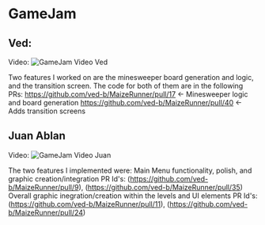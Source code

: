 # GameJam
 
## Ved:
Video:
![GameJam Video Ved](https://github.com/user-attachments/assets/0745c259-9082-4a48-a982-bfea13684e0a)

Two features I worked on are the minesweeper board generation and logic, and the transition screen. The code for both of them are in the following PRs:
https://github.com/ved-b/MaizeRunner/pull/17 <- Minesweeper logic and board generation
https://github.com/ved-b/MaizeRunner/pull/40 <- Adds transition screens

## Juan Ablan
Video:
![GameJam Video Juan](https://github.com/user-attachments/assets/46d14ba2-1f9c-430a-8c90-e14307bfb059)

The two features I implemented were:
Main Menu functionality, polish, and graphic creation/integration
PR Id's: (https://github.com/ved-b/MaizeRunner/pull/9), (https://github.com/ved-b/MaizeRunner/pull/35)
Overall graphic inegration/creation within the levels and UI elements
PR Id's: (https://github.com/ved-b/MaizeRunner/pull/11), (https://github.com/ved-b/MaizeRunner/pull/24)

